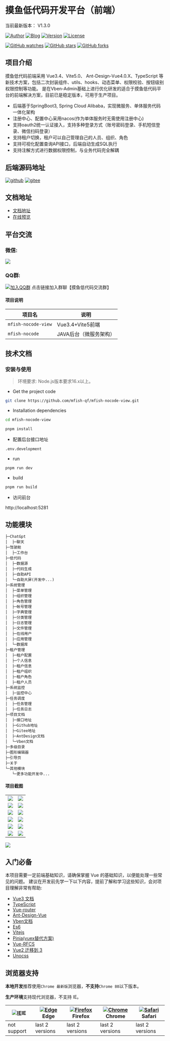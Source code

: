 摸鱼低代码开发平台（前端）
======================================
当前最新版本： V1.3.0

[![Author](https://img.shields.io/badge/Author-mfish-orange.svg)](http://www.mfish.com.cn)
[![Blog](https://img.shields.io/badge/Blog-个人博客-yellow.svg)](http://www.mfish.com.cn)
[![Version](https://img.shields.io/badge/version-1.2.0-brightgreen.svg)](https://github.com/mfish-qf/mfish-nocode-view/releases/tag/v1.2.0)
[![License](https://img.shields.io/badge/license-Apache%20License%202.0-blue.svg)](https://github.com/mfish-qf/mfish-nocode-view/blob/main/LICENSE)

[![GitHub watches](https://img.shields.io/github/watchers/mfish-qf/mfish-nocode-view.svg?style=social&label=Watch)](https://github.com/mfish-qf/mfish-nocode-view)
[![GitHub stars](https://img.shields.io/github/stars/mfish-qf/mfish-nocode-view.svg?style=social&label=Stars)](https://github.com/mfish-qf/mfish-nocode-view)
[![GitHub forks](https://img.shields.io/github/forks/mfish-qf/mfish-nocode-view.svg?style=social&label=Fork)](https://github.com/mfish-qf/mfish-nocode-view)

## 项目介绍

摸鱼低代码前端采用 Vue3.4、Vite5.0、 Ant-Design-Vue4.0.X、TypeScript 等新技术方案，包括二次封装组件、utils、hooks、动态菜单、权限校验、按钮级别权限控制等功能。
是在Vben-Admin基础上进行优化研发的适合于摸鱼低代码平台的前端解决方案，目前已是稳定版本，可用于生产项目。
* 后端基于SpringBoot3, Spring Cloud Alibaba，实现微服务、单体服务代码一体化架构
* 注册中心、配置中心采用nacos(作为单体服务时无需使用注册中心)
* 支持oauth2统一认证接入，支持多种登录方式（账号密码登录、手机短信登录、微信扫码登录）
* 支持租户切换，租户可以自己管理自己的人员、组织、角色
* 支持可视化配置查询API接口，后端自动生成SQL执行
* 支持注解方式进行数据权限控制，与业务代码完全解耦

## 后端源码地址

[![github](https://img.shields.io/badge/后端地址-github-red.svg)](https://github.com/mfish-qf/mfish-nocode)
[![gitee](https://img.shields.io/badge/后端地址-gitee-lightgrey.svg)](https://gitee.com/qiufeng9862/mfish-nocode)

## 文档地址

+ [文档地址](http://www.mfish.com.cn)
+ [在线预览](http://app.mfish.com.cn:11119)

## 平台交流

### 微信:

![](https://oscimg.oschina.net/oscnet/up-aaf63a91b96c092ad240b2e9755d926ba62.png)

### QQ群:

[![加入QQ群](https://img.shields.io/badge/522792773-blue.svg)](https://jq.qq.com/?_wv=1027&k=0A2bxoZX)
点击链接加入群聊【摸鱼低代码交流群】

#### 项目说明

| 项目名                 | 说明             | 
|---------------------|----------------|
| `mfish-nocode-view` | Vue3.4+Vite5前端 | 
| `mfish-nocode`      | JAVA后台（微服务架构）  |  

## 技术文档

### 安装与使用

> 环境要求: Node.js版本要求16.x以上。

- Get the project code

```bash
git clone https://github.com/mfish-qf/mfish-nocode-view.git
```

- Installation dependencies

```bash
cd mfish-nocode-view

pnpm install

```

- 配置后台接口地址

```bash
.env.development
```

- run

```bash
pnpm run dev
```

- build

```bash
pnpm run build
```

- 访问前台

http://localhost:5281

## 功能模块

```
├─ChatGpt
│  ├─聊天
├─驾驶舱
│  ├─工作台
├─低代码
│  ├─数据源
│  ├─代码生成
│  ├─自助API
│  └─自助大屏(开发中...)
├─系统管理
│  ├─菜单管理
│  ├─组织管理
│  ├─角色管理
│  ├─帐号管理
│  ├─字典管理
│  ├─分类管理
│  ├─日志管理
│  ├─文件管理
│  ├─在线用户
│  ├─应用管理
│  └─数据库
├─租户管理
│  ├─租户配置
│  ├─个人信息
│  ├─租户信息
│  ├─租户组织
│  ├─租户角色
│  ├─租户人员
├─系统监控
│  ├─监控中心
├─任务调度
│  ├─任务管理
│  ├─任务日志
├─项目文档
│  ├─接口地址
│  ├─Github地址
│  ├─Gitee地址
│  ├─AntDesign文档
│  └─Vben文档
├─多级目录
├─图形编辑器
├─引导页
├─关于
└─其他模块 
   └─更多功能开发中...
```

#### 项目截图

<table>
    <tr>
      <td><img src="https://oscimg.oschina.net/oscnet/up-7b8b53019b36fb12f5a0388491f7cedb06a.png" /></td>
      <td><img src="https://oscimg.oschina.net/oscnet/up-cb060c85cfc867df4ea6c1be4ac65d64d74.png" /></td>
    </tr>
    <tr>
      <td><img src="https://oscimg.oschina.net/oscnet/up-93645a610cf9dd0266580e0870ff497b946.png" /></td>
      <td><img src="https://oscimg.oschina.net/oscnet/up-4f34924c18c4f5df0fb7823feef7431227d.png" /></td>
    </tr>
    <tr>
      <td><img src="https://oscimg.oschina.net/oscnet/up-57d93c91b93340387c44d5d30e984e914d7.png" /></td>
      <td><img src="https://oscimg.oschina.net/oscnet/up-0ff2d7b640896b9a9156af832baebcb313f.png" /></td>
    </tr>
    <tr>
      <td><img src="https://oscimg.oschina.net/oscnet/up-81d9f856cdd794843d172c47874b69ff503.png" /></td>
      <td><img src="https://oscimg.oschina.net/oscnet/up-c26c5a79214ed2e242512d0f5f4accca63b.png" /></td>
    </tr>
    <tr>
      <td><img src="https://oscimg.oschina.net/oscnet/up-36d63fb4e8dd0a0844ff64a8f4c28682296.png" /></td>
      <td><img src="https://oscimg.oschina.net/oscnet/up-434781fa769d2da21e396bfccbbe13c8f15.png" /></td>
    </tr>
    <tr>
      <td><img src="https://oscimg.oschina.net/oscnet/up-7b2eeb5e679f75d889a841de61f9845c026.png" /></td>
      <td><img src="https://oscimg.oschina.net/oscnet/up-c413a81f353a0175bbbd09cc32a7fb8d5bf.png" /></td>
    </tr>
</table>

![](https://oscimg.oschina.net/oscnet/up-736398ce5030ce21b6dda45ba9f24af4a72.png)

## 入门必备

本项目需要一定前端基础知识，请确保掌握 Vue 的基础知识，以便能处理一些常见的问题。
建议在开发前先学一下以下内容，提前了解和学习这些知识，会对项目理解非常有帮助:

* [Vue3 文档](https://v3.vuejs.org/)
* [TypeScript](https://www.typescriptlang.org/)
* [Vue-router](https://next.router.vuejs.org/)
* [Ant-Design-Vue](https://www.antdv.com/components/overview-cn)
* [Vben文档](https://doc.vvbin.cn/)
* [Es6](https://es6.ruanyifeng.com/)
* [Vitejs](https://vitejs.dev/)
* [Pinia(vuex替代方案)](https://pinia.esm.dev/introduction.html)
* [Vue-RFCS](https://github.com/vuejs/rfcs)
* [Vue2 迁移到 3](https://v3.vuejs.org/guide/migration/introduction.html)
* [Unocss](https://uno.antfu.me/)

## 浏览器支持

**本地开发**推荐使用`Chrome 最新版`浏览器，**不支持**`Chrome 80`以下版本。

**生产环境**支持现代浏览器，不支持 IE。

| [![IE](https://raw.githubusercontent.com/alrra/browser-logos/master/src/archive/internet-explorer_9-11/internet-explorer_9-11_48x48.png)](http://godban.github.io/browsers-support-badges/)IE | [![ Edge](https://raw.githubusercontent.com/alrra/browser-logos/master/src/edge/edge_48x48.png)](http://godban.github.io/browsers-support-badges/)Edge | [![Firefox](https://raw.githubusercontent.com/alrra/browser-logos/master/src/firefox/firefox_48x48.png)](http://godban.github.io/browsers-support-badges/)Firefox | [![Chrome](https://raw.githubusercontent.com/alrra/browser-logos/master/src/chrome/chrome_48x48.png)](http://godban.github.io/browsers-support-badges/)Chrome | [![Safari](https://raw.githubusercontent.com/alrra/browser-logos/master/src/safari/safari_48x48.png)](http://godban.github.io/browsers-support-badges/)Safari |
|-----------------------------------------------------------------------------------------------------------------------------------------------------------------------------------------------|--------------------------------------------------------------------------------------------------------------------------------------------------------|-------------------------------------------------------------------------------------------------------------------------------------------------------------------|---------------------------------------------------------------------------------------------------------------------------------------------------------------|---------------------------------------------------------------------------------------------------------------------------------------------------------------|
| not support                                                                                                                                                                                   | last 2 versions                                                                                                                                        | last 2 versions                                                                                                                                                   | last 2 versions                                                                                                                                               | last 2 versions                                                                                                                                               |
